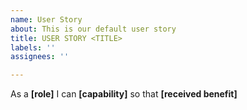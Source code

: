 ```yaml
---
name: User Story
about: This is our default user story
title: USER STORY <TITLE>
labels: ''
assignees: ''

---
```


As a **[role]** I can **[capability]** so that **[received benefit]**
